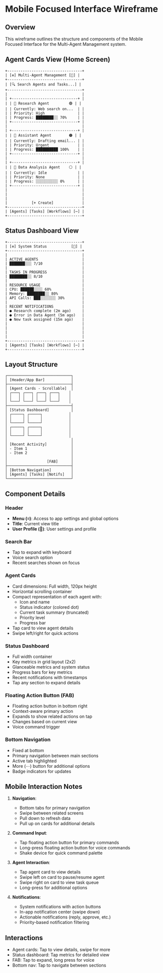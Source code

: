 # Mobile Focused Interface Wireframe

## Overview
This wireframe outlines the structure and components of the Mobile Focused Interface for the Multi-Agent Management system.

## Agent Cards View (Home Screen)

```
+----------------------------------+
| [≡] Multi-Agent Management [👤] |
+----------------------------------+
| [🔍 Search Agents and Tasks...] |
+----------------------------------+
|                                  |
| +------------------------------+ |
| | 🤖 Research Agent         🟢 | |
| | Currently: Web search on...  | |
| | Priority: High               | |
| | Progress: ████████░░ 70%     | |
| +------------------------------+ |
|                                  |
| +------------------------------+ |
| | 🤖 Assistant Agent        🟠 | |
| | Currently: Drafting email... | |
| | Priority: Urgent             | |
| | Progress: ██████████ 100%    | |
| +------------------------------+ |
|                                  |
| +------------------------------+ |
| | 🤖 Data Analysis Agent    ⚪ | |
| | Currently: Idle              | |
| | Priority: None               | |
| | Progress: ░░░░░░░░░░ 0%      | |
| +------------------------------+ |
|                                  |
|                                  |
|                                  |
|           [+ Create]             |
+----------------------------------+
| [Agents] [Tasks] [Workflows] [⋯] |
+----------------------------------+
```

## Status Dashboard View

```
+----------------------------------+
| [≡] System Status           [👤] |
+----------------------------------+
|                                  |
| ACTIVE AGENTS                    |
| ███████░░░ 7/10                  |
|                                  |
| TASKS IN PROGRESS                |
| ████████░░ 8/10                  |
|                                  |
| RESOURCE USAGE                   |
| CPU: ██████░░░░ 60%              |
| Memory: ████████░░ 80%           |
| API Calls: ███░░░░░░░ 30%        |
|                                  |
| RECENT NOTIFICATIONS             |
| ● Research complete (2m ago)     |
| ● Error in Data Agent (5m ago)   |
| ● New task assigned (15m ago)    |
|                                  |
|                                  |
|                                  |
|                                  |
+----------------------------------+
| [Agents] [Tasks] [Workflows] [⋯] |
+----------------------------------+
```

## Layout Structure

```
┌─────────────────────────────┐
│ [Header/App Bar]            │
├─────────────────────────────┤
│ [Agent Cards - Scrollable]  │
│ ┌───┐ ┌───┐ ┌───┐ ┌───┐    │
│ │   │ │   │ │   │ │   │    │
│ └───┘ └───┘ └───┘ └───┘    │
├─────────────────────────────┤
│ [Status Dashboard]          │
│ ┌─────┐ ┌─────┐            │
│ │     │ │     │            │
│ └─────┘ └─────┘            │
│ ┌─────┐ ┌─────┐            │
│ │     │ │     │            │
│ └─────┘ └─────┘            │
│                             │
│ [Recent Activity]           │
│ - Item 1                    │
│ - Item 2                    │
│                             │
│                  [FAB]      │
├─────────────────────────────┤
│ [Bottom Navigation]         │
│ [Agents] [Tasks] [Notifs]   │
└─────────────────────────────┘
```

## Component Details

### Header
- **Menu (≡)**: Access to app settings and global options
- **Title**: Current view title
- **User Profile (👤)**: User settings and profile

### Search Bar
- Tap to expand with keyboard
- Voice search option
- Recent searches shown on focus

### Agent Cards
- Card dimensions: Full width, 120px height
- Horizontal scrolling container
- Compact representation of each agent with:
  - Icon and name
  - Status indicator (colored dot)
  - Current task summary (truncated)
  - Priority level
  - Progress bar
- Tap card to view agent details
- Swipe left/right for quick actions

### Status Dashboard
- Full width container
- Key metrics in grid layout (2x2)
- Glanceable metrics and system status
- Progress bars for key metrics
- Recent notifications with timestamps
- Tap any section to expand details

### Floating Action Button (FAB)
- Floating action button in bottom right
- Context-aware primary action
- Expands to show related actions on tap
- Changes based on current view
- Voice command trigger

### Bottom Navigation
- Fixed at bottom
- Primary navigation between main sections
- Active tab highlighted
- More (⋯) button for additional options
- Badge indicators for updates

## Mobile Interaction Notes

1. **Navigation**:
   - Bottom tabs for primary navigation
   - Swipe between related screens
   - Pull down to refresh data
   - Pull up on cards for additional details

2. **Command Input**:
   - Tap floating action button for primary commands
   - Long-press floating action button for voice commands
   - Shake device for quick command palette

3. **Agent Interaction**:
   - Tap agent card to view details
   - Swipe left on card to pause/resume agent
   - Swipe right on card to view task queue
   - Long-press for additional options

4. **Notifications**:
   - System notifications with action buttons
   - In-app notification center (swipe down)
   - Actionable notifications (reply, approve, etc.)
   - Priority-based notification filtering

## Interactions
- Agent cards: Tap to view details, swipe for more
- Status dashboard: Tap metrics for detailed view
- FAB: Tap to expand, long press for voice
- Bottom nav: Tap to navigate between sections

